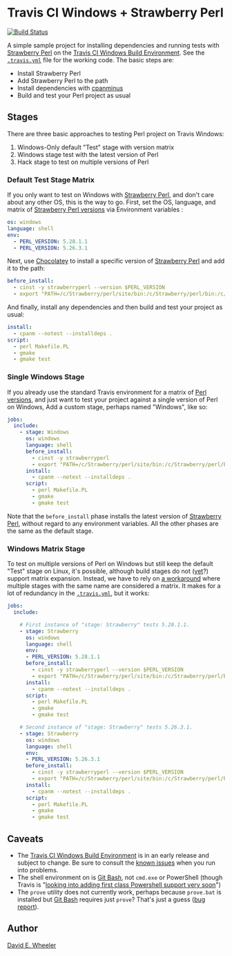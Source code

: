 Travis CI Windows + Strawberry Perl
===================================

[![Build Status](https://api.travis-ci.com/theory/winperl-travis.svg)](https://travis-ci.com/theory/winperl-travis)

A simple sample project for installing dependencies and running tests with
[Strawberry Perl] on the [Travis CI Windows Build Environment]. See the
[`.travis.yml`] file for the working code. The basic steps are:

*   Install Strawberry Perl
*   Add Strawberry Perl to the path
*   Install dependencies with [cpanminus]
*   Build and test your Perl project as usual

Stages
------

There are three basic approaches to testing  Perl project on Travis
Windows:

1.  Windows-Only default "Test" stage with version matrix
2.  Windows stage test with the latest version of Perl
3.  Hack stage to test on multiple versions of Perl

### Default Test Stage Matrix

If you only want to test on Windows with [Strawberry Perl], and don't care about
any other OS, this is the way to go. First, set the OS, language, and matrix of
[Strawberry Perl versions] via Environment variables :

``` yaml
os: windows
language: shell
env:
  - PERL_VERSION: 5.28.1.1
  - PERL_VERSION: 5.26.3.1
```

Next, use [Chocolatey] to install a specific version of [Strawberry Perl]
and add it to the path:

``` yaml
before_install:
  - cinst -y strawberryperl --version $PERL_VERSION
  - export "PATH=/c/Strawberry/perl/site/bin:/c/Strawberry/perl/bin:/c/Strawberry/c/bin:$PATH"
```

And finally, install any dependencies and then build and test your project as
usual:

``` yaml
install:
  - cpanm --notest --installdeps .
script:
  - perl Makefile.PL
  - gmake
  - gmake test
  ```

### Single Windows Stage

If you already use the standard Travis environment for a matrix of [Perl
versions], and just want to test your project against a single version of Perl
on Windows, Add a custom stage, perhaps named "Windows", like so:

``` yaml
jobs:
  include:
    - stage: Windows
      os: windows
      language: shell
      before_install:
        - cinst -y strawberryperl
        - export "PATH=/c/Strawberry/perl/site/bin:/c/Strawberry/perl/bin:/c/Strawberry/c/bin:$PATH"
      install:
        - cpanm --notest --installdeps .
      script:
        - perl Makefile.PL
        - gmake
        - gmake test
```

Note that the `before_install` phase installs the latest version of [Strawberry
Perl], without regard to any environment variables.  All the other phases are
the same as the default stage.

### Windows Matrix Stage

To test on multiple versions of Perl on Windows but still keep the default
"Test" stage on Linux, it's possible, although build stages do not ([yet]?)
support matrix expansion. Instead, we have to rely on [a workaround] where
multiple stages with the same name are considered a matrix. It makes for
a lot of redundancy in the [`.travis.yml`], but it works:

``` yaml
jobs:
  include:

    # First instance of "stage: Strawberry" tests 5.28.1.1.
    - stage: Strawberry
      os: windows
      language: shell
      env:
      - PERL_VERSION: 5.28.1.1
      before_install:
        - cinst -y strawberryperl --version $PERL_VERSION
        - export "PATH=/c/Strawberry/perl/site/bin:/c/Strawberry/perl/bin:/c/Strawberry/c/bin:$PATH"
      install:
        - cpanm --notest --installdeps .
      script:
        - perl Makefile.PL
        - gmake
        - gmake test

    # Second instance of "stage: Strawberry" tests 5.26.3.1.
    - stage: Strawberry
      os: windows
      language: shell
      env:
      - PERL_VERSION: 5.26.3.1
      before_install:
        - cinst -y strawberryperl --version $PERL_VERSION
        - export "PATH=/c/Strawberry/perl/site/bin:/c/Strawberry/perl/bin:/c/Strawberry/c/bin:$PATH"
      install:
        - cpanm --notest --installdeps .
      script:
        - perl Makefile.PL
        - gmake
        - gmake test
```

Caveats
-------

*   The [Travis CI Windows Build Environment] is in an early release and subject
    to change. Be sure to consult the [known issues] when you run into problems.
*   The shell environment on is [Git Bash], not `cmd.exe` or PowerShell (though
    Travis is "[looking into adding first class Powershell support very soon]")
*   The `prove` utility does not currently work, perhaps because `prove.bat` is
    installed but [Git Bash] requires just `prove`? That's just a guess
    ([bug report]).

  [Strawberry Perl]: http://strawberryperl.com
  [Travis CI Windows Build Environment]: https://docs.travis-ci.com/user/reference/windows/
  [`.travis.yml`]: ./.travis.yml
  [Strawberry Perl versions]: https://chocolatey.org/packages/StrawberryPerl#versionhistory
  [cpanminus]: https://github.com/miyagawa/cpanminus
  [Chocolatey]: https://chocolatey.org
  [Perl versions]: https://docs.travis-ci.com/user/languages/perl/
    "Travis CI: Building a Perl Project"
  [yet]: https://github.com/travis-ci/travis-ci/issues/8295
    "Support Matrix expansion per-stage in Build Stages feature"
  [a workaround]: https://github.com/travis-ci/travis-ci/issues/8295#issuecomment-325044011
  [known issues]: https://travis-ci.community/t/current-known-issues-please-read-this-before-posting-a-new-topic/264
    "Travis CI Community: “Current known \[Windows\] issues — Please read this before posting a new topic”"
  [Git Bash]: https://gitforwindows.org
  [looking into adding first class Powershell support very soon]:
    https://docs.travis-ci.com/user/reference/windows/#powershell
  [bug report]: https://rt.cpan.org/Public/Bug/Display.html?id=128221
    "Bug #128221 for Perl-Dist-Strawberry: Prove Perl Script not Installed"

Author
------

[David E. Wheeler](https://justatheory.com/)
